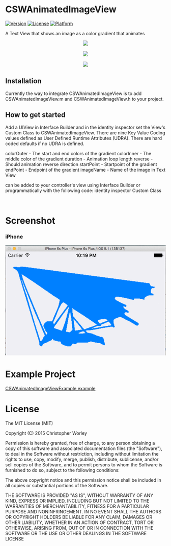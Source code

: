 # CSWAnimatedImageView

[![Version](https://img.shields.io/cocoapods/v/CSWAnimatedImageView.svg?style=flat)](http://cocoapods.org/pods/CSWAnimatedImageView)
[![License](https://img.shields.io/cocoapods/l/CSWAnimatedImageView.svg?style=flat)](http://cocoapods.org/pods/CSWAnimatedImageView)
[![Platform](https://img.shields.io/cocoapods/p/CSWAnimatedImageView.svg?style=flat)](http://cocoapods.org/pods/CSWAnimatedImageView)

A Text View that shows an image as a color gradient that animates

<p align="center"><img src="https://raw.github.com/n6xej/CSWAnimatedImageView/master/ScreenShot/ScreenShot1.gif"/></p>
<p align="center"><img src="https://raw.github.com/n6xej/CSWAnimatedImageView/master/ScreenShot/ScreenShot2.png"/></p>
<p align="center"><img src="https://raw.github.com/n6xej/CSWAnimatedImageView/master/ScreenShot/ScreenShot3.png"/></p>

## Installation

Currently the way to integrate CSWAnimatedImageView is to add CSWAnimatedImageView.m and CSWAnimatedImageView.h to your project. 

## How to get started

Add a UIView in Interface Builder and in the identity inspector set the View's Custom Class to CSWAnimatedImageView. There are nine Key Value Coding values defined as User Defined Runtime Attributes (UDRA). There are hard coded defaults if no UDRA is defined.

colorOuter  - The start and end colors of the gradient
colorInner  - The middle color of the gradient
duration    - Animation loop length
reverse     - Should animation reverse direction
startPoint  - Startpoint of the gradient
endPoint    - Endpoint of the gradient
imageName    - Name of the image in Text View

 can be added to your controller's view using Interface Builder or programmatically with the following code:
identity inspector Custom Class

```
    
```

# Screenshot

### iPhone

![](/ScreenShot/ScreenShot1.gif) 

# Example Project

[CSWAnimatedImageViewExample example](https://github.com/n6xej/CSWAnimagedImageViewExample)

# License

The MIT License (MIT)

Copyright (C) 2015 Christopher Worley
		
Permission is hereby granted, free of charge, to any person obtaining a copy of this software and associated
documentation files (the "Software"), to deal in the Software without restriction, including without
limitation the rights to use, copy, modify, merge, publish, distribute, sublicense, and/or sell copies of
the Software, and to permit persons to whom the Software is furnished to do so, subject to the following
conditions:

The above copyright notice and this permission notice shall be included in all copies or substantial
portions of the Software.

THE SOFTWARE IS PROVIDED "AS IS", WITHOUT WARRANTY OF ANY KIND, EXPRESS OR IMPLIED, INCLUDING BUT NOT
LIMITED TO THE WARRANTIES OF MERCHANTABILITY, FITNESS FOR A PARTICULAR PURPOSE AND NONINFRINGEMENT. IN NO
EVENT SHALL THE AUTHORS OR COPYRIGHT HOLDERS BE LIABLE FOR ANY CLAIM, DAMAGES OR OTHER LIABILITY, WHETHER IN
AN ACTION OF CONTRACT, TORT OR OTHERWISE, ARISING FROM, OUT OF OR IN CONNECTION WITH THE SOFTWARE OR THE USE
OR OTHER DEALINGS IN THE SOFTWARE LICENSE

